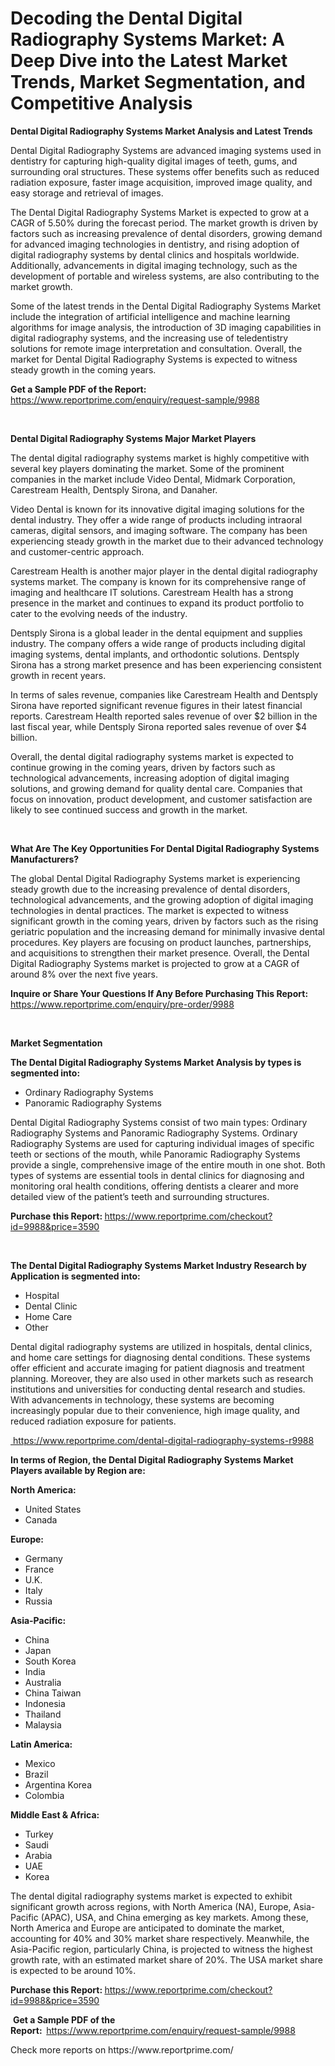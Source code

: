 <p><h1>Decoding the Dental Digital Radiography Systems Market: A Deep Dive into the Latest Market Trends, Market Segmentation, and Competitive Analysis</h1></p><p><strong>Dental Digital Radiography Systems Market Analysis and Latest Trends</strong></p>
<p><p>Dental Digital Radiography Systems are advanced imaging systems used in dentistry for capturing high-quality digital images of teeth, gums, and surrounding oral structures. These systems offer benefits such as reduced radiation exposure, faster image acquisition, improved image quality, and easy storage and retrieval of images.</p><p>The Dental Digital Radiography Systems Market is expected to grow at a CAGR of 5.50% during the forecast period. The market growth is driven by factors such as increasing prevalence of dental disorders, growing demand for advanced imaging technologies in dentistry, and rising adoption of digital radiography systems by dental clinics and hospitals worldwide. Additionally, advancements in digital imaging technology, such as the development of portable and wireless systems, are also contributing to the market growth.</p><p>Some of the latest trends in the Dental Digital Radiography Systems Market include the integration of artificial intelligence and machine learning algorithms for image analysis, the introduction of 3D imaging capabilities in digital radiography systems, and the increasing use of teledentistry solutions for remote image interpretation and consultation. Overall, the market for Dental Digital Radiography Systems is expected to witness steady growth in the coming years.</p></p>
<p><strong>Get a Sample PDF of the Report:&nbsp;</strong> <a href="https://www.reportprime.com/enquiry/request-sample/9988">https://www.reportprime.com/enquiry/request-sample/9988</a></p>
<p>&nbsp;</p>
<p><strong>Dental Digital Radiography Systems Major Market Players</strong></p>
<p><p>The dental digital radiography systems market is highly competitive with several key players dominating the market. Some of the prominent companies in the market include Video Dental, Midmark Corporation, Carestream Health, Dentsply Sirona, and Danaher.</p><p>Video Dental is known for its innovative digital imaging solutions for the dental industry. They offer a wide range of products including intraoral cameras, digital sensors, and imaging software. The company has been experiencing steady growth in the market due to their advanced technology and customer-centric approach.</p><p>Carestream Health is another major player in the dental digital radiography systems market. The company is known for its comprehensive range of imaging and healthcare IT solutions. Carestream Health has a strong presence in the market and continues to expand its product portfolio to cater to the evolving needs of the industry.</p><p>Dentsply Sirona is a global leader in the dental equipment and supplies industry. The company offers a wide range of products including digital imaging systems, dental implants, and orthodontic solutions. Dentsply Sirona has a strong market presence and has been experiencing consistent growth in recent years.</p><p>In terms of sales revenue, companies like Carestream Health and Dentsply Sirona have reported significant revenue figures in their latest financial reports. Carestream Health reported sales revenue of over $2 billion in the last fiscal year, while Dentsply Sirona reported sales revenue of over $4 billion.</p><p>Overall, the dental digital radiography systems market is expected to continue growing in the coming years, driven by factors such as technological advancements, increasing adoption of digital imaging solutions, and growing demand for quality dental care. Companies that focus on innovation, product development, and customer satisfaction are likely to see continued success and growth in the market.</p></p>
<p>&nbsp;</p>
<p><strong>What Are The Key Opportunities For Dental Digital Radiography Systems Manufacturers?</strong></p>
<p><p>The global Dental Digital Radiography Systems market is experiencing steady growth due to the increasing prevalence of dental disorders, technological advancements, and the growing adoption of digital imaging technologies in dental practices. The market is expected to witness significant growth in the coming years, driven by factors such as the rising geriatric population and the increasing demand for minimally invasive dental procedures. Key players are focusing on product launches, partnerships, and acquisitions to strengthen their market presence. Overall, the Dental Digital Radiography Systems market is projected to grow at a CAGR of around 8% over the next five years.</p></p>
<p><strong>Inquire or Share Your Questions If Any Before Purchasing This Report:</strong> <a href="https://www.reportprime.com/enquiry/pre-order/9988">https://www.reportprime.com/enquiry/pre-order/9988</a></p>
<p>&nbsp;</p>
<p><strong>Market Segmentation</strong></p>
<p><strong>The Dental Digital Radiography Systems Market Analysis by types is segmented into:</strong></p>
<p><ul><li>Ordinary Radiography Systems</li><li>Panoramic Radiography Systems</li></ul></p>
<p><p>Dental Digital Radiography Systems consist of two main types: Ordinary Radiography Systems and Panoramic Radiography Systems. Ordinary Radiography Systems are used for capturing individual images of specific teeth or sections of the mouth, while Panoramic Radiography Systems provide a single, comprehensive image of the entire mouth in one shot. Both types of systems are essential tools in dental clinics for diagnosing and monitoring oral health conditions, offering dentists a clearer and more detailed view of the patient’s teeth and surrounding structures.</p></p>
<p><strong>Purchase this Report:&nbsp;</strong><a href="https://www.reportprime.com/checkout?id=9988&price=3590">https://www.reportprime.com/checkout?id=9988&price=3590</a></p>
<p>&nbsp;</p>
<p><strong>The Dental Digital Radiography Systems Market Industry Research by Application is segmented into:</strong></p>
<p><ul><li>Hospital</li><li>Dental Clinic</li><li>Home Care</li><li>Other</li></ul></p>
<p><p>Dental digital radiography systems are utilized in hospitals, dental clinics, and home care settings for diagnosing dental conditions. These systems offer efficient and accurate imaging for patient diagnosis and treatment planning. Moreover, they are also used in other markets such as research institutions and universities for conducting dental research and studies. With advancements in technology, these systems are becoming increasingly popular due to their convenience, high image quality, and reduced radiation exposure for patients.</p></p>
<p><a href="https://www.reportprime.com/dental-digital-radiography-systems-r9988">&nbsp;https://www.reportprime.com/dental-digital-radiography-systems-r9988</a></p>
<p><strong>In terms of Region, the Dental Digital Radiography Systems Market Players available by Region are:</strong></p>
<p>
    <p> <strong> North America: </strong>
        <ul>
            <li>United States</li>
            <li>Canada</li>
        </ul>
        </p> 
    <p> <strong> Europe: </strong>
        <ul>
            <li>Germany</li>
            <li>France</li>
            <li>U.K.</li>
            <li>Italy</li>
            <li>Russia</li>
        </ul>
        </p> 
    <p> <strong> Asia-Pacific: </strong>
        <ul>
            <li>China</li>
            <li>Japan</li>
            <li>South Korea</li>
            <li>India</li>
            <li>Australia</li>
            <li>China Taiwan</li>
            <li>Indonesia</li>
            <li>Thailand</li>
            <li>Malaysia</li>
        </ul>
        </p> 
    <p> <strong> Latin America: </strong>
        <ul>
            <li>Mexico</li>
            <li>Brazil</li>
            <li>Argentina Korea</li>
            <li>Colombia</li>
        </ul>
        </p> 
    <p> <strong> Middle East & Africa: </strong>
        <ul>
            <li>Turkey</li>
            <li>Saudi</li>
            <li>Arabia</li>
            <li>UAE</li>
            <li>Korea</li>
        </ul>
    </p>
    </p>
<p><p>The dental digital radiography systems market is expected to exhibit significant growth across regions, with North America (NA), Europe, Asia-Pacific (APAC), USA, and China emerging as key markets. Among these, North America and Europe are anticipated to dominate the market, accounting for 40% and 30% market share respectively. Meanwhile, the Asia-Pacific region, particularly China, is projected to witness the highest growth rate, with an estimated market share of 20%. The USA market share is expected to be around 10%.</p></p>
<p><strong>Purchase this Report: </strong><a href="https://www.reportprime.com/checkout?id=9988&price=3590">https://www.reportprime.com/checkout?id=9988&price=3590</a></p>
<p>&nbsp;<strong>Get a Sample PDF of the Report:&nbsp;&nbsp;</strong><a href="https://www.reportprime.com/enquiry/request-sample/9988">https://www.reportprime.com/enquiry/request-sample/9988</a></p>
<p><strong></strong></p>
<p>Check more reports on https://www.reportprime.com/</p>